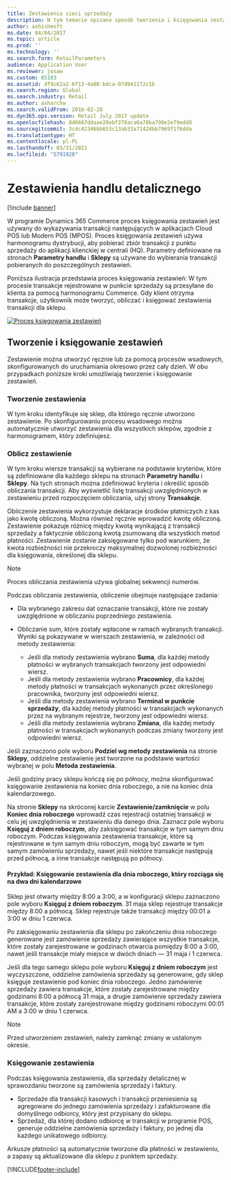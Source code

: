 ```yaml
---
title: Zestawienia sieci sprzedaży
description: W tym temacie opisano sposób tworzenia i księgowania zestawień.
author: ashishmsft
ms.date: 04/04/2017
ms.topic: article
ms.prod: ''
ms.technology: ''
ms.search.form: RetailParameters
audience: Application User
ms.reviewer: josaw
ms.custom: 85183
ms.assetid: df9c62a2-6f13-4a08-bdca-07d041172c1b
ms.search.region: Global
ms.search.industry: Retail
ms.author: asharchw
ms.search.validFrom: 2016-02-28
ms.dyn365.ops.version: Retail July 2017 update
ms.openlocfilehash: 8d6687ddaae28ebf278aca6a78ba798e2e79edd8
ms.sourcegitcommit: 3cdc42346bb653c13ab33a7142dbb7969f1f6dda
ms.translationtype: HT
ms.contentlocale: pl-PL
ms.lasthandoff: 03/31/2021
ms.locfileid: "5791928"
---
```

# <a name="retail-statements"></a>Zestawienia handlu detalicznego

[!include [banner](includes/banner.md)]

W programie Dynamics 365 Commerce proces księgowania zestawień jest używany do wykazywania transakcji następujących w aplikacjach Cloud POS lub Modern POS (MPOS). Proces księgowania zestawień używa harmonogramu dystrybucji, aby pobierać zbiór transakcji z punktu sprzedaży do aplikacji klienckiej w centrali (HQ). Parametry definiowane na stronach **Parametry handlu** i **Sklepy** są używane do wybierania transakcji pobieranych do poszczególnych zestawień.

Poniższa ilustracja przedstawia proces księgowania zestawień: W tym procesie transakcje rejestrowane w punkcie sprzedaży są przesyłane do klienta za pomocą harmonogramu Commerce. Gdy klient otrzyma transakcje, użytkownik może tworzyć, obliczać i księgować zestawienia transakcji dla sklepu.

[![Proces księgowania zestawień](./media/retail-statements.png)](./media/retail-statements.png)

## <a name="creating-and-posting-statements"></a>Tworzenie i księgowanie zestawień

Zestawienie można utworzyć ręcznie lub za pomocą procesów wsadowych, skonfigurowanych do uruchamiania okresowo przez cały dzień. W obu przypadkach poniższe kroki umożliwiają tworzenie i księgowanie zestawień.

### <a name="create-the-statement"></a>Tworzenie zestawienia

W tym kroku identyfikuje się sklep, dla którego ręcznie utworzono zestawienie. Po skonfigurowaniu procesu wsadowego można automatycznie utworzyć zestawienia dla wszystkich sklepów, zgodnie z harmonogramem, który zdefiniujesz.

### <a name="calculate-the-statement"></a>Oblicz zestawienie

W tym kroku wiersze transakcji są wybierane na podstawie kryteriów, które są zdefiniowane dla każdego sklepu na stronach **Parametry handlu** i **Sklepy**. Na tych stronach można zdefiniować kryteria i określić sposób obliczania transakcji. Aby wyświetlić listę transakcji uwzględnionych w zestawieniu przed rozpoczęciem obliczania, użyj strony **Transakcje**.

Obliczenie zestawienia wykorzystuje deklaracje środków płatniczych z kas jako kwotę obliczoną. Można również ręcznie wprowadzić kwotę obliczoną. Zestawienie pokazuje różnicę między kwotą wynikającą z transakcji sprzedaży a faktycznie obliczoną kwotą zsumowaną dla wszystkich metod płatności. Zestawienie zostanie zaksięgowane tylko pod warunkiem, że kwota rozbieżności nie przekroczy maksymalnej dozwolonej rozbieżności dla księgowania, określonej dla sklepu.

> [!NOTE]
> Proces obliczania zestawienia używa globalnej sekwencji numerów.

Podczas obliczania zestawienia, obliczenie obejmuje następujące zadania:

- Dla wybranego zakresu dat oznaczanie transakcji, które nie zostały uwzględnione w obliczaniu poprzedniego zestawienia.
- Obliczanie sum, które zostały wpłacone w ramach wybranych transakcji. Wyniki są pokazywane w wierszach zestawienia, w zależności od metody zestawienia:

    - Jeśli dla metody zestawienia wybrano **Suma**, dla każdej metody płatności w wybranych transakcjach tworzony jest odpowiedni wiersz.
    - Jeśli dla metody zestawienia wybrano **Pracownicy**, dla każdej metody płatności w transakcjach wykonanych przez określonego pracownika, tworzony jest odpowiedni wiersz.
    - Jeśli dla metody zestawienia wybrano **Terminal w punkcie sprzedaży**, dla każdej metody płatności w transakcjach wykonanych przez na wybranym rejestrze, tworzony jest odpowiedni wiersz.
    - Jeśli dla metody zestawienia wybrano **Zmiana**, dla każdej metody płatności w transakcjach wykonanych podczas zmiany tworzony jest odpowiedni wiersz.

Jeśli zaznaczono pole wyboru **Podziel wg metody zestawienia** na stronie **Sklepy**, oddzielne zestawienie jest tworzone na podstawie wartości wybranej w polu **Metoda zestawienia**.

Jeśli godziny pracy sklepu kończą się po północy, można skonfigurować księgowanie zestawienia na koniec dnia roboczego, a nie na koniec dnia kalendarzowego.

Na stronie **Sklepy** na skróconej karcie **Zestawienie/zamknięcie** w polu **Koniec dnia roboczego** wprowadź czas rejestracji ostatniej transakcji w celu jej uwzględnienia w zestawieniu dla danego dnia. Zaznacz pole wyboru **Księguj z dniem roboczym**, aby zaksięgować transakcje w tym samym dniu roboczym. Podczas księgowania zestawienia transakcje, które są rejestrowane w tym samym dniu roboczym, mogą być zawarte w tym samym zamówieniu sprzedaży, nawet jeśli niektóre transakcje następują przed północą, a inne transakcje następują po północy.

#### <a name="example-post-a-statement-for-a-business-day-that-extends-over-two-calendar-days"></a>Przykład: Księgowanie zestawienia dla dnia roboczego, który rozciąga się na dwa dni kalendarzowe

Sklep jest otwarty między 8:00 a 3:00, a w konfiguracji sklepu zaznaczono pole wyboru **Księguj z dniem roboczym**. 31 maja sklep rejestruje transakcje między 8:00 a północą. Sklep rejestruje także transakcji między 00:01 a 3:00 w dniu 1 czerwca.

Po zaksięgowaniu zestawienia dla sklepu po zakończeniu dnia roboczego generowane jest zamówienie sprzedaży zawierające wszystkie transakcje, które zostały zarejestrowane w godzinach otwarcia pomiędzy 8:00 a 3:00, nawet jeśli transakcje miały miejsce w dwóch dniach — 31 maja i 1 czerwca.

Jeśli dla tego samego sklepu pole wyboru **Księguj z dniem roboczym** jest wyczyszczone, oddzielne zamówienia sprzedaży są generowane, gdy sklep księguje zestawienie pod koniec dnia roboczego. Jedno zamówienie sprzedaży zawiera transakcje, które zostały zarejestrowane między godzinami 8:00 a północą 31 maja, a drugie zamówienie sprzedaży zawiera transakcje, które zostały zarejestrowane między godzinami roboczymi 00:01 AM a 3:00 w dniu 1 czerwca.

> [!NOTE]
> Przed utworzeniem zestawień, należy zamknąć zmiany w ustalonym okresie.

### <a name="post-the-statement"></a>Księgowanie zestawienia

Podczas księgowania zestawienia, dla sprzedaży detalicznej w sprawozdaniu tworzone są zamówienia sprzedaży i faktury.

- Sprzedaże dla transakcji kasowych i transakcji przeniesienia są agregowane do jednego zamówienia sprzedaży i zafakturowane dla domyślnego odbiorcy, który jest przypisany do sklepu.
- Sprzedaż, dla której dodano odbiorcę w transakcji w programie POS, generuje oddzielne zamówienia sprzedaży i faktury, po jednej dla każdego unikatowego odbiorcy.

Arkusze płatności są automatycznie tworzone dla płatności w zestawieniu, a zapasy są aktualizowane dla sklepu z punktem sprzedaży.


[!INCLUDE[footer-include](../includes/footer-banner.md)]
